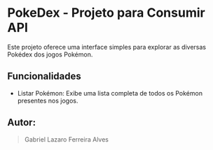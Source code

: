 # PokeDex - Projeto para Consumir API
Este projeto oferece uma interface simples para explorar as diversas Pokédex dos jogos Pokémon.

## Funcionalidades
- Listar Pokémon: Exibe uma lista completa de todos os Pokémon presentes nos jogos.

## Autor:
  > Gabriel Lazaro Ferreira Alves
